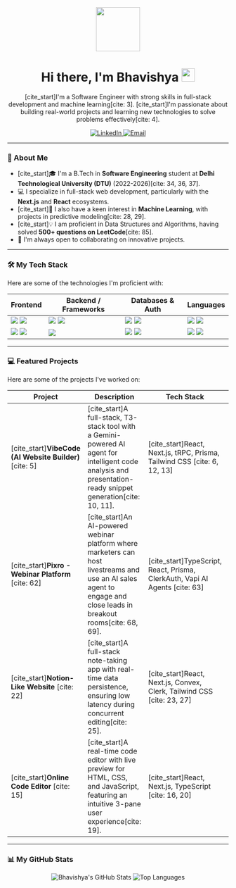 <div id="header" align="center">
  <img src="https://media.giphy.com/media/M9gbBd9nbDrOTu1Mqx/giphy.gif" width="100"/>
  <h1>
    Hi there, I'm Bhavishya
    <img src="https://media.giphy.com/media/hvRJCLFzcasrR4ia7z/giphy.gif" width="30px"/>
  </h1>
  <p>
    [cite_start]I'm a Software Engineer with strong skills in full-stack development and machine learning[cite: 3]. [cite_start]I'm passionate about building real-world projects and learning new technologies to solve problems effectively[cite: 4].
  </p>
  <p>
    <a href="https://www.linkedin.com/in/bhavishya-sangwan-05343a25a/">
      <img src="https://img.shields.io/badge/LinkedIn-0077B5?style=for-the-badge&logo=linkedin&logoColor=white" alt="LinkedIn"/>
    </a>
    <a href="mailto:bhavishyasangwan6543@gmail.com">
      <img src="https://img.shields.io/badge/Email-D14836?style=for-the-badge&logo=gmail&logoColor=white" alt="Email"/>
    </a>
  </p>
</div>

---

### 🚀 About Me

-   [cite_start]🎓 I'm a B.Tech in **Software Engineering** student at **Delhi Technological University (DTU)** (2022-2026)[cite: 34, 36, 37].
-   💻 I specialize in full-stack web development, particularly with the **Next.js** and **React** ecosystems.
-   [cite_start]🧠 I also have a keen interest in **Machine Learning**, with projects in predictive modeling[cite: 28, 29].
-   [cite_start]💡 I am proficient in Data Structures and Algorithms, having solved **500+ questions on LeetCode**[cite: 85].
-   🤝 I'm always open to collaborating on innovative projects.

---

### 🛠️ My Tech Stack

Here are some of the technologies I'm proficient with:

| Frontend                                                                                                                                                                                                                                              | Backend / Frameworks                                                                                                                                                                                                 | Databases & Auth                                                                                                                                                                                          | Languages                                                                                                                                                                                         |
| ----------------------------------------------------------------------------------------------------------------------------------------------------------------------------------------------------------------------------------------------------- | -------------------------------------------------------------------------------------------------------------------------------------------------------------------------------------------------------------------- | --------------------------------------------------------------------------------------------------------------------------------------------------------------------------------------------------------- | ------------------------------------------------------------------------------------------------------------------------------------------------------------------------------------------------- |
| <img src="https://img.shields.io/badge/React-20232A?style=for-the-badge&logo=react&logoColor=61DAFB" /> <img src="https://img.shields.io/badge/Next.js-000000?style=for-the-badge&logo=nextdotjs&logoColor=white" />         | <img src="https://img.shields.io/badge/Node.js-339933?style=for-the-badge&logo=nodedotjs&logoColor=white" /> <img src="https://img.shields.io/badge/Express.js-000000?style=for-the-badge&logo=express&logoColor=white" /> | <img src="https://img.shields.io/badge/MongoDB-4EA94B?style=for-the-badge&logo=mongodb&logoColor=white" /> <img src="https://img.shields.io/badge/Prisma-3982CE?style=for-the-badge&logo=prisma&logoColor=white" /> | <img src="https://img.shields.io/badge/TypeScript-3178C6?style=for-the-badge&logo=typescript&logoColor=white" /> <img src="https://img.shields.io/badge/JavaScript-F7DF1E?style=for-the-badge&logo=javascript&logoColor=black" /> |
| <img src="https://img.shields.io/badge/Tailwind_CSS-38B2AC?style=for-the-badge&logo=tailwind-css&logoColor=white" /> <img src="https://img.shields.io/badge/HTML5-E34F26?style=for-the-badge&logo=html5&logoColor=white" />                                   | <img src="https://img.shields.io/badge/Appwrite-F02E65?style=for-the-badge&logo=appwrite&logoColor=white" /> | <img src="https://img.shields.io/badge/Convex-000000?style=for-the-badge&logo=convex&logoColor=white" /> <img src="https://img.shields.io/badge/Clerk-6C47FF?style=for-the-badge&logo=clerk&logoColor=white" /> | <img src="https://img.shields.io/badge/C%2B%2B-00599C?style=for-the-badge&logo=c%2B%2B&logoColor=white" /> <img src="https://img.shields.io/badge/Python-3776AB?style=for-the-badge&logo=python&logoColor=white" /> |

---

### 💻 Featured Projects

Here are some of the projects I've worked on:

| Project                                     | Description                                                                                                                                             | Tech Stack                                                     | Links                                                                                                              |
| ------------------------------------------- | ------------------------------------------------------------------------------------------------------------------------------------------------------- | -------------------------------------------------------------- | ------------------------------------------------------------------------------------------------------------------ |
| [cite_start]**VibeCode (AI Website Builder)** [cite: 5]           | [cite_start]A full-stack, T3-stack tool with a Gemini-powered AI agent for intelligent code analysis and presentation-ready snippet generation[cite: 10, 11].        | [cite_start]React, Next.js, tRPC, Prisma, Tailwind CSS [cite: 6, 12, 13]      | |
| [cite_start]**Pixro - Webinar Platform** [cite: 62]      | [cite_start]An AI-powered webinar platform where marketers can host livestreams and use an AI sales agent to engage and close leads in breakout rooms[cite: 68, 69]. | [cite_start]TypeScript, React, Prisma, ClerkAuth, Vapi AI Agents [cite: 63] | [cite_start][Live Demo](https://pixro.vercel.app/) [cite: 64]                                                                  |
| [cite_start]**Notion-Like Website** [cite: 22]           | [cite_start]A full-stack note-taking app with real-time data persistence, ensuring low latency during concurrent editing[cite: 25].                                    | [cite_start]React, Next.js, Convex, Clerk, Tailwind CSS [cite: 23, 27]         | [Live Demo](https://noter-sepia.vercel.app/)                                                                       |
| [cite_start]**Online Code Editor** [cite: 15]           | [cite_start]A real-time code editor with live preview for HTML, CSS, and JavaScript, featuring an intuitive 3-pane user experience[cite: 19].                            | [cite_start]React, Next.js, TypeScript [cite: 16, 20]                           | [Live Demo](https://online-code-editor-basic-lyart.vercel.app/)                                                    |

---

### 📊 My GitHub Stats

<p align="center">
  <img src="https://github-readme-stats.vercel.app/api?username=Bhavishya-code&show_icons=true&theme=tokyonight&hide_border=true&count_private=true" alt="Bhavishya's GitHub Stats" />
  <img src="https://github-readme-stats.vercel.app/api/top-langs/?username=Bhavishya-code&layout=compact&theme=tokyonight&hide_border=true" alt="Top Languages" />
</p>
